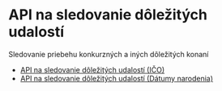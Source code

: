 # API na sledovanie dôležitých udalostí
Sledovanie priebehu konkurzných a iných dôležitých konaní

 - [API na sledovanie dôležitých udalostí (IČO)](sk-api/sk/special/proceeding-ico.md)
 - [API na sledovanie dôležitých udalostí (Dátumy narodenia)](sk-api/sk/special/proceeding-dates.md)